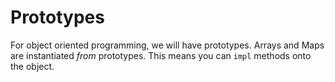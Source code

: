 # Prototypes
For object oriented programming, we will have prototypes. Arrays and Maps are instantiated *from* prototypes. This means you can `impl` methods onto the object.